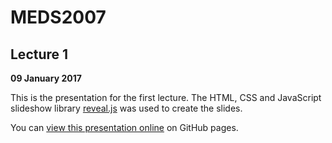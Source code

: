 # MEDS2007

## Lecture 1

**09 January 2017**

This is the presentation for the first lecture. The HTML, CSS and JavaScript slideshow library [reveal.js](http://lab.hakim.se/reveal-js/) was used to create the slides. 

You can [view this presentation online](https://meds2007.github.io/lecture01/) on GitHub pages.